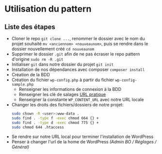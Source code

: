 # Utilisation du pattern

## Liste des étapes

- Cloner le repo `git clone ...`, renommer le dossier avec le nom du projet souhaité `mv <anciennom> <nouveaunom>`, puis se rendre dans le dossier nouvellement créé `cd nouveaunom`
- Supprimer le dossier `.git` afin de ne pas écraser le repo pattern d'origine `sudo rm -R .git`
- Initialiser `git` dans notre dossier du projet `git init`
- Installation de nos dépendances avec composer `composer install`
- Création de la BDD
- Création du fichier `wp-config.php` à partir du fichier `wp-config-sample.php`
    - Renseigner les informations de connexion à la BDD
    - Renseigner les clé de salages [URL pratique](https://api.wordpress.org/secret-key/1.1/salt/)
    - Renseigner la constante `WP_CONTENT_URL` avec notre URL locale
- Changer les droits des fichiers/dossiers de notre projet:
    ```bash
    sudo chown -R <user>:www-data .
    sudo find . -type f -exec chmod 664 {} +
    sudo find . -type d -exec chmod 775 {} +
    sudo chmod 644 .htaccess
    ```
- Se rendre sur notre URL local pour terminer l'installation de WordPress
- Penser à changer l'url de la home de WordPress _(Admin BO / Réglages / Général)_


